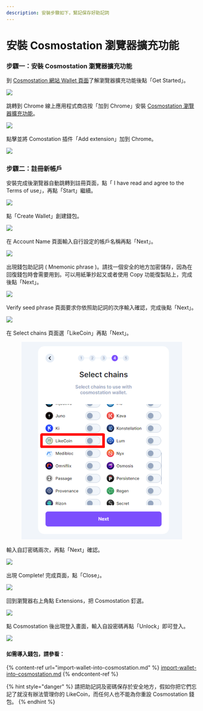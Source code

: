 ```yaml
---
description: 安裝步驟如下，緊記保存好助記詞
---
```


# 安裝 Cosmostation 瀏覽器擴充功能

### 步驟一：安裝 Cosmostation 瀏覽器擴充功能

到 [Cosmostation 網站 Wallet 頁面](https://www.cosmostation.io/wallet/#extension)了解瀏覽器擴充功能後點「Get Started」。

![](<../../../.gitbook/assets/Comostation 1.png>)

&#x20;跳轉到 Chrome 線上應用程式商店按「加到 Chrome」安裝 [Cosmostation 瀏覽器擴充功能](https://chrome.google.com/webstore/detail/cosmostation/fpkhgmpbidmiogeglndfbkegfdlnajnf?utm\_source=chrome-ntp-icon)。

![](<../../../.gitbook/assets/Comostation 2.png>)

點擊並將 Comostation 插件「Add extension」加到 Chrome。

![](<../../../.gitbook/assets/Comostation 3.png>)

### 步驟二：註冊新帳戶

安裝完成後瀏覽器自動跳轉到註冊頁面，點「 I have read and agree to the Terms of use」，再點「Start」繼續。

![](<../../../.gitbook/assets/Comostation 4.png>)

點「Create Wallet」創建錢包。

![](<../../../.gitbook/assets/Comostation 5.png>)

在 Account Name 頁面輸入自行設定的帳戶名稱再點「Next」。

![](<../../../.gitbook/assets/Comostation 6.png>)

出現錢包助記詞 ( Mnemonic phrase )。請找一個安全的地方加密儲存，因為在回復錢包時會需要用到。可以用紙筆抄起又或者使用 Copy 功能復製貼上，完成後點「Next」。

![](<../../../.gitbook/assets/Comostation 7.png>)

Verify seed phrase 頁面要求你依照助記詞的次序輸入確認，完成後點「Next」。

![](<../../../.gitbook/assets/Comostation 8.png>)

在 Select chains 頁面選「LikeCoin」再點「Next」。

<figure><img src="../../../.gitbook/assets/Comostation 9.png" alt=""><figcaption></figcaption></figure>

輸入自訂密碼兩次，再點「Next」確認。

![](<../../../.gitbook/assets/Comostation 10.png>)

出現 Complete! 完成頁面，點「Close」。

![](<../../../.gitbook/assets/Comostation 11.png>)

回到瀏覽器右上角點 Extensions，把 Cosmostation 釘選。

![](<../../../.gitbook/assets/Comostation 12.png>)

點 Cosmostation 後出現登入畫面，輸入自設密碼再點「Unlock」即可登入。

![](<../../../.gitbook/assets/Comostation 13.png>)

#### 如需導入錢包，請參看：

{% content-ref url="import-wallet-into-cosmostation.md" %}
[import-wallet-into-cosmostation.md](import-wallet-into-cosmostation.md)
{% endcontent-ref %}

{% hint style="danger" %}
請把助記詞及密碼保存於安全地方，假如你把它們忘記了就沒有辦法管理你的 LikeCoin，而任何人也不能為你重設 Cosmostation 錢包。
{% endhint %}
